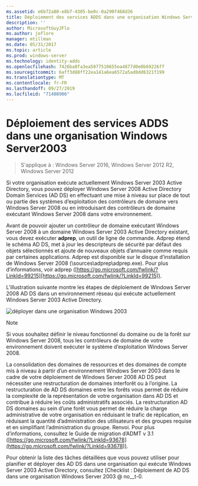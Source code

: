 ```yaml
---
ms.assetid: e6b72a80-e8b7-4305-be0c-0a290f468d36
title: Déploiement des services ADDS dans une organisation Windows Server2003
description: ''
author: MicrosoftGuyJFlo
ms.author: joflore
manager: mtillman
ms.date: 05/31/2017
ms.topic: article
ms.prod: windows-server
ms.technology: identity-adds
ms.openlocfilehash: 7426ba8fa3ea5077510655ea4877d0e0b69226ff
ms.sourcegitcommit: 6aff3d88ff22ea141a6ea6572a5ad8dd6321f199
ms.translationtype: MT
ms.contentlocale: fr-FR
ms.lasthandoff: 09/27/2019
ms.locfileid: "71408906"
---
```

# <a name="deploying-ad-ds-in-a-windows-server-2003-organization"></a>Déploiement des services ADDS dans une organisation Windows Server2003

>S'applique à : Windows Server 2016, Windows Server 2012 R2, Windows Server 2012

Si votre organisation exécute actuellement Windows Server 2003 Active Directory, vous pouvez déployer Windows Server 2008 Active Directory Domain Services (AD DS) en effectuant une mise à niveau sur place de tout ou partie des systèmes d’exploitation des contrôleurs de domaine vers  Windows Server 2008 ou en introduisant des contrôleurs de domaine exécutant Windows Server 2008 dans votre environnement.  
  
Avant de pouvoir ajouter un contrôleur de domaine exécutant Windows Server 2008 à un domaine Windows Server 2003 Active Directory existant, vous devez exécuter **adprep**, un outil de ligne de commande. Adprep étend le schéma AD DS, met à jour les descripteurs de sécurité par défaut des objets sélectionnés et ajoute de nouveaux objets d’annuaire comme requis par certaines applications. Adprep est disponible sur le disque d’installation de Windows Server 2008 (\sources\adprep\adprep.exe). Pour plus d’informations, voir adprep ([https://go.microsoft.com/fwlink/?LinkId=99215](https://go.microsoft.com/fwlink/?LinkId=99215)).  
  
L’illustration suivante montre les étapes de déploiement de Windows Server 2008 AD DS dans un environnement réseau qui exécute actuellement Windows Server 2003 Active Directory.  
  
![déployer dans une organisation Windows 2003](media/Deploying-AD-DS-in-a-Windows-Server-2003-Organization/900c4eee-1119-4a9a-9310-755597428b71.gif)  
  
> [!NOTE]  
> Si vous souhaitez définir le niveau fonctionnel du domaine ou de la forêt sur Windows Server 2008, tous les contrôleurs de domaine de votre environnement doivent exécuter le système d’exploitation Windows Server 2008.  
  
La consolidation des domaines de ressources et des domaines de compte mis à niveau à partir d’un environnement Windows Server 2003 dans le cadre de votre déploiement de Windows Server 2008 AD DS peut nécessiter une restructuration de domaines interforêt ou à l’origine. La restructuration de AD DS domaines entre les forêts vous permet de réduire la complexité de la représentation de votre organisation dans AD DS et contribue à réduire les coûts administratifs associés. La restructuration AD DS domaines au sein d’une forêt vous permet de réduire la charge administrative de votre organisation en réduisant le trafic de réplication, en réduisant la quantité d’administration des utilisateurs et des groupes requise et en simplifiant l’administration du groupe. Renvoi. Pour plus d’informations, consultez le Guide de migration d’ADMT v 3.1 ([https://go.microsoft.com/fwlink/?LinkId=93678](https://go.microsoft.com/fwlink/?LinkId=93678)).  
  
Pour obtenir la liste des tâches détaillées que vous pouvez utiliser pour planifier et déployer des AD DS dans une organisation qui exécute Windows Server 2003 Active Directory, consultez [Checklist : Déploiement de AD DS dans une organisation Windows Server 2003 @ no__t-0.  
  


